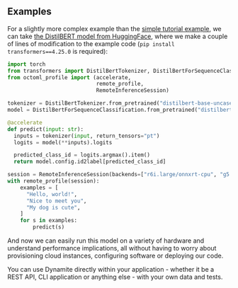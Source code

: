 ## Examples

For a slightly more complex example than the [simple tutorial example](../README.md#getting-started),
we can take [the DistilBERT model from
HuggingFace](https://huggingface.co/distilbert-base-uncased), where we make a
couple of lines of modification to the example code (`pip install transformers==4.25.0`
is required):

```python
import torch
from transformers import DistilBertTokenizer, DistilBertForSequenceClassification
from octoml_profile import (accelerate,
                            remote_profile,
                            RemoteInferenceSession)

tokenizer = DistilBertTokenizer.from_pretrained("distilbert-base-uncased")
model = DistilBertForSequenceClassification.from_pretrained("distilbert-base-uncased")

@accelerate
def predict(input: str):
  inputs = tokenizer(input, return_tensors="pt")
  logits = model(**inputs).logits

  predicted_class_id = logits.argmax().item()
  return model.config.id2label[predicted_class_id]

session = RemoteInferenceSession(backends=["r6i.large/onnxrt-cpu", "g5.xlarge/onnxrt-cuda"])
with remote_profile(session):
    examples = [
      "Hello, world!",
      "Nice to meet you",
      "My dog is cute",
    ]
    for s in examples:
        predict(s)
```
And now we can easily run this model on a variety of hardware and understand
performance implications, all without having to worry about provisioning cloud
instances, configuring software or deploying our code.

You can use Dynamite directly within your application - whether it be a REST
API, CLI application or anything else - with your own data and tests.

